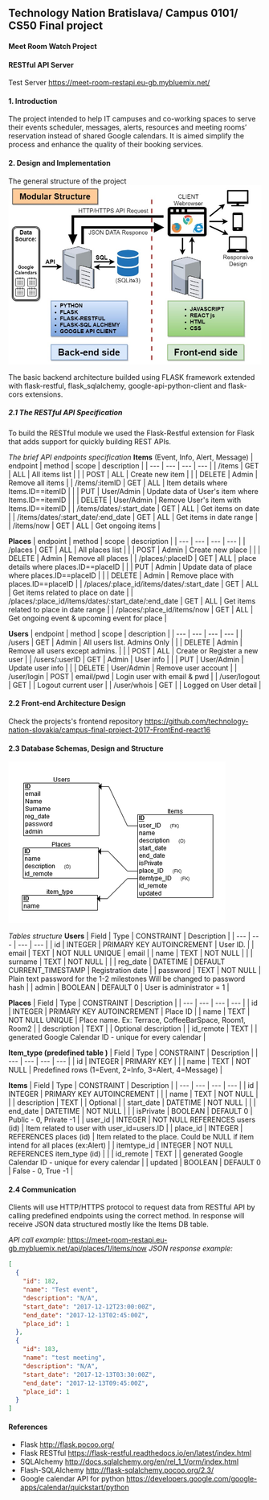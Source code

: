 ## Technology Nation Bratislava/ Campus 0101/ CS50 Final project
#### Meet Room Watch Project
#### RESTful API Server
Test Server <https://meet-room-restapi.eu-gb.mybluemix.net/>

#### 1. Introduction
The project intended to help IT campuses and co-working spaces to serve their events scheduler, messages, alerts, resources and meeting rooms’ reservation instead of shared Google calendars. It is aimed simplify the process and enhance the quality of their booking services.

#### 2. Design and Implementation
The general structure of the project
![Technical Diagram](Technical_Diagram.jpg)

The basic backend architecture builded using FLASK framework extended with flask-restful, flask_sqlalchemy,
google-api-python-client and flask-cors extensions.

##### 2.1 The RESTful API Specification
To build the RESTful module we used the Flask-Restful extension for Flask that adds support for
quickly building REST APIs.

_The brief API endpoints specification_
 **Items** (Event, Info, Alert, Message)
| endpoint | method | scope | description |
| --- | --- | --- | --- |
| /items | GET | ALL | All items list |
|   | POST | ALL | Create new item |
|   | DELETE | Admin | Remove all items |
| /items/:itemID | GET | ALL | Item details where Items.ID==itemID |
|   | PUT | User/Admin | Update data of User&#39;s item where Items.ID==itemID |
|   | DELETE | User/Admin | Remove User&#39;s item with Items.ID==itemID |
| /items/dates/:start\_date   | GET | ALL | Get items on date |
| /items/dates/:start\_date/:end\_date | GET | ALL | Get items in date range |
| /items/now | GET | ALL | Get ongoing items |

**Places**
| endpoint | method | scope | description |
| --- | --- | --- | --- |
| /places | GET | ALL | All places list |
|   | POST | Admin | Create new place |
|   | DELETE | Admin | Remove all places |
| /places/:placeID | GET | ALL | place details where places.ID==placeID |
|   | PUT | Admin | Update data of place where places.ID==placeID |
|   | DELETE | Admin | Remove place with places.ID==placeID |
| /places/:place\_id/items/dates/:start\_date | GET | ALL | Get items related to place on date |
| /places/:place\_id/items/dates/:start\_date/:end\_date | GET | ALL | Get items related to place in date range |
| /places/:place\_id/items/now | GET | ALL | Get ongoing event &amp; upcoming event for place |

**Users**
| endpoint | method | scope | description |
| --- | --- | --- | --- |
| /users | GET | Admin | All users list. Admins Only |
|   | DELETE | Admin | Remove all users except admins. |
|   | POST | ALL | Create or Register  a new user |
| /users/:userID | GET | Admin | User info |
|   | PUT | User/Admin | Update user info |
|   | DELETE | User/Admin | Remove user account |
| /user/login | POST | email/pwd | Login user with email &amp; pwd |
| /user/logout | GET |   | Logout current user |
| /user/whois | GET |   | Logged on User detail |


#### 2.2 Front-end Architecture Design
Check the projects's frontend repository <https://github.com/technology-nation-slovakia/campus-final-project-2017-FrontEnd-react16>


#### 2.3 Database Schemas, Design and Structure
![DB ERD Diagram](DB/meet-room-db.png)

_Tables structure_
**Users**
| Field | Type | CONSTRAINT | Description |
| --- | --- | --- | --- |
| id | INTEGER | PRIMARY KEY  AUTOINCREMENT | User ID. |
| email | TEXT | NOT NULL UNIQUE | email |
| name | TEXT | NOT NULL |   |
| surname | TEXT | NOT NULL |   |
| reg\_date | DATETIME | DEFAULT CURRENT\_TIMESTAMP | Registration date |
| password | TEXT  | NOT NULL | Plain text password for the 1-2 milestones Will be changed to password hash |
| admin | BOOLEAN  | DEFAULT 0 | User is administrator = 1 |

**Places**
| Field | Type | CONSTRAINT | Description |
| --- | --- | --- | --- |
| id | INTEGER | PRIMARY KEY   AUTOINCREMENT | Place ID |
| name | TEXT | NOT NULL UNIQUE | Place name. Ex: Terrace, CoffeeBarSpace, Room1, Room2 |
| description | TEXT |   | Optional description |
| id\_remote | TEXT |   | generated Google Calendar ID - unique for every calendar |

**Item\_type (predefined table )**
| Field | Type | CONSTRAINT | Description |
| --- | --- | --- | --- |
| id | INTEGER | PRIMARY KEY |   |
| name | TEXT | NOT NULL | Predefined rows (1=Event, 2=Info, 3=Alert, 4=Message) |

**Items**
| Field | Type | CONSTRAINT | Description |
| --- | --- | --- | --- |
| id | INTEGER   | PRIMARY KEY AUTOINCREMENT |   |
| name | TEXT | NOT NULL |   |
| description | TEXT |   | Optional |
| start\_date | DATETIME | NOT NULL |   |
| end\_date | DATETIME | NOT NULL |   |
| isPrivate | BOOLEAN | DEFAULT 0 | Public - 0, Private -1 |
| user\_id | INTEGER | NOT NULL REFERENCES users (id) | Item related to user with user\_id=users.ID |
| place\_id | INTEGER | REFERENCES places (id) | Item  related to the place. Could be NULL if item intend for all places (ex:Alert) |
| itemtype\_id | INTEGER | NOT NULL REFERENCES item\_type (id) |   |
| id\_remote | TEXT |   | generated Google Calendar ID - unique for every calendar |
| updated | BOOLEAN | DEFAULT 0 | False - 0, True -1 |


#### 2.4 Communication
Clients will use HTTP/HTTPS protocol to request data from RESTful API by calling predefined
endpoints using the correct method. In response will receive JSON data structured mostly like the Items
DB table.

_API call example:_
<https://meet-room-restapi.eu-gb.mybluemix.net/api/places/1/items/now>
_JSON response example:_
```JSON
[
  {
    "id": 182,
    "name": "Test event",
    "description": "N/A",
    "start_date": "2017-12-12T23:00:00Z",
    "end_date": "2017-12-13T02:45:00Z",
    "place_id": 1
  },
  {
    "id": 183,
    "name": "test meeting",
    "description": "N/A",
    "start_date": "2017-12-13T03:30:00Z",
    "end_date": "2017-12-13T09:45:00Z",
    "place_id": 1
  }
]
```

#### References
* Flask <http://flask.pocoo.org/>
* Flask RESTful <https://flask-restful.readthedocs.io/en/latest/index.html>
* SQLAlchemy <http://docs.sqlalchemy.org/en/rel_1_1/orm/index.html>
* Flash-SQLAlchemy <http://flask-sqlalchemy.pocoo.org/2.3/>
* Google calendar API for python <https://developers.google.com/google-apps/calendar/quickstart/python>

